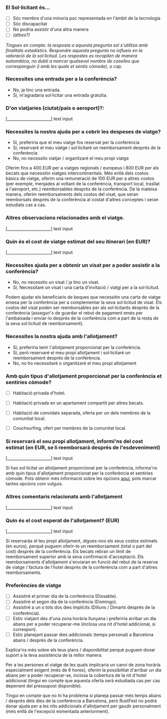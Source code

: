 ### El Sol·licitant és...

* [ ] Sóc membre d'una minoria poc representada en l'àmbit de la tecnologia
* [ ] Sóc discapacitat
* [ ] No podria assistir d'una altra manera
* [ ] _(altres?)_

_Tingues en compte: la resposta a aquesta pregunta sol s'utilitza amb finalitats estadístics. Respondre aquesta pregunta no influeix en la valoració de la sol·licitud. Les respostes es recopilen de manera automàtica, no dubti a marcar qualsevol nombre de caselles que corresponguin (i amb les quals et sentis còmode), o cap._

### Necessites una entrada per a la conferència?
- No, ja tinc una entrada.
- Sí, m'agradaria sol·licitar una entrada gratuïta.


### D'on viatjaries (ciutat/país o aeroport)?:
[______________________] text input


### Necessites la nostra ajuda per a cobrir les despeses de viatge?
- Sí, preferiria que el meu viatge fos reservat per la conferència
- Sí, reservaré el meu viatge i sol·licitaré un reemborsament després de la conferència
- No, no necessito viatjar / organitzaré el meu propi viatge

Oferim fins a 400 EUR per a viatges regionals / europeus i 800 EUR per als becats que necessitin viatges intercontinentals. Més enllà dels costos bàsics de viatge, oferim una remuneració de 100 EUR per a altres costos (per exemple, menjades al voltant de la conferència, transport local, trasllat a l'aeroport, etc.) reemborsables després de la conferència. De la mateixa manera, oferim reemborsaments dels costos del visat, que seran reemborsats després de la conferència al costat d'altres conceptes i seran estudiats cas a cas.

### Altres observacions relacionades amb el viatge.
[______________________] text input


### Quin és el cost de viatge estimat del seu itinerari (en EUR)?
[______________________] text input


### Necessites ajuda per a obtenir un visat per a poder assistir a la conferència?

- No, no necessito un visat / ja tinc un visat.
- Sí, Necessitaré un visat i una carta d'invitació / viatgi per a la sol·licitud.

Podem ajudar els beneficiaris de beques que necessitin una carta de viatge emesa per la conferència per a complementar la seva sol·licitud de visat. Els costos del visat poden ser reemborsables per als sol·licitants després de la conferència (asseguri's de guardar el rebut de pagament emès per l'ambaixada i enviar-lo després de la conferència com a part de la resta de la seva sol·licitud de reemborsament).


### Necessites la nostra ajuda amb l'allotjament?
- Sí, preferiria tenir l'allotjament proporcionat per la conferència.
- Sí, però reservaré el meu propi allotjament i sol·licitaré un reemborsament després de la conferència.
- No, no ho necessitaré o organitzaré el meu propi allotjament


### Amb quin tipus d'allotjament proporcionat per la conferència et sentiries còmode?
- [ ] Habitació privada d'hotel.
- [ ] Habitació privada en un apartament compartit per altres becats.
- [ ] Habitació de convidats separada, oferta per un dels membres de la comunitat local.
- [ ] Couchsurfing, ofert per membres de la comunitat local.


### Si reservarà el seu propi allotjament, informi'ns del cost estimat (en EUR, se li reemborsarà després de l'esdeveniment)
[______________________] text input

Si has sol·licitat un allotjament proporcionat per la conferència, informa'ns amb quin tipus d'allotjament proporcionat per la conferència et sentiries còmode. Pots obtenir més informació sobre les opcions [aquí](https://barcelona.rustfest.eu/scholarships/#shared-accommodation-option), pots marcar tantes opcions com vulguis.

### Altres comentaris relacionats amb l'allotjament
[______________________] text input

### Quin és el cost esperat de l'allotjament? (EUR)
[______________________] text input

Si reservaràs el teu propi allotjament, digues-nos els seus costos estimats (en euros), perquè puguem oferir-te un reemborsament (total o part del cost) després de la conferència. Els becats rebran un límit de reemborsament superior amb la seva confirmació d'acceptació. Els reemborsaments d'allotjament s'enviaran en funció del rebut de la reserva de viatge / factura de l'hotel després de la conferència com a part d'altres reemborsaments.


### Preferències de viatge
- [ ] Assistiré el primer dia de la conferència (Dissabte).
- [ ] Assistiré el segon dia de la conferència (Domingo).
- [ ] Assistiré a un o tots dos dies implícits (Dilluns / Dimarts després de la conferència).
- [ ] Estic viatjant des d'una zona horària llunyana i preferiria arribar un dia abans per a poder recuperar-me (inclosa una nit d'hotel addicional, si correspon).
- [ ] Estic planejant passar dies addicionals (temps personal) a Barcelona abans / després de la conferència.

Explica'ns més sobre els teus plans / disponibilitat perquè puguem donar suport a la teva assistència de la millor manera.

Per a les persones el viatge de les quals implicaria un canvi de zona horària especialment exigent (més de 6 hores), oferim la possibilitat d'arribar un dia abans per a poder recuperar-se, inclosa la cobertura de la nit d'hotel addicional (tingui en compte que aquesta oferta serà estudiada cas per cas depenent del pressupost disponible).

Tingui en compte que no hi ha problema si planeja passar més temps abans / després dels dies de la conferència a Barcelona, però RustFest no podrà donar ajuda per a les nits addicionals d'allotjament per gaudir personalment (més enllà de l'excepció esmentada anteriorment).